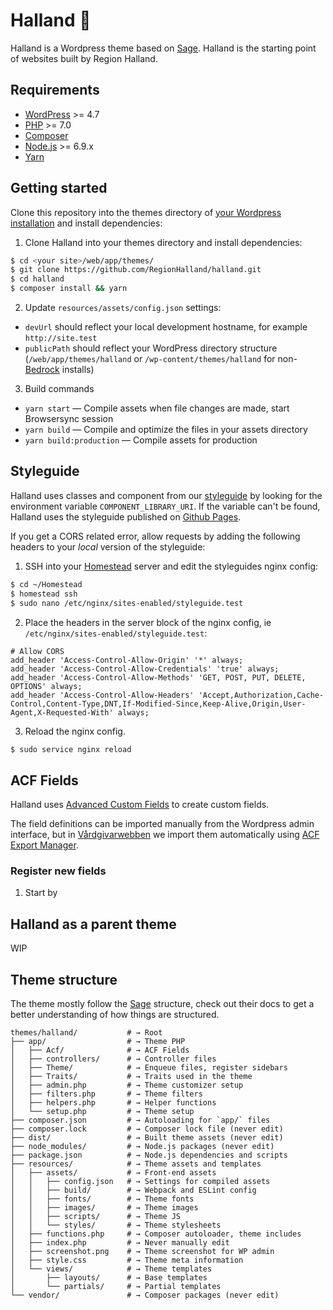 # Halland 🍲

Halland is a Wordpress theme based on [Sage](https://github.com/roots/sage). Halland is the starting point of websites built by Region Halland.

## Requirements

* [WordPress](https://wordpress.org/) >= 4.7
* [PHP](http://php.net/manual/en/install.php) >= 7.0
* [Composer](https://getcomposer.org/download/)
* [Node.js](http://nodejs.org/) >= 6.9.x
* [Yarn](https://yarnpkg.com/en/docs/install)

## Getting started

Clone this repository into the themes directory of [your Wordpress installation](https://github.com/RegionHalland/wordpress-boilerplate) and install dependencies:

1. Clone Halland into your themes directory and install dependencies:

```sh
$ cd <your site>/web/app/themes/
$ git clone https://github.com/RegionHalland/halland.git
$ cd halland
$ composer install && yarn
```

2. Update `resources/assets/config.json` settings:

- `devUrl` should reflect your local development hostname, for example `http://site.test`
- `publicPath` should reflect your WordPress directory structure (`/web/app/themes/halland` or `/wp-content/themes/halland` for non-[Bedrock](https://roots.io/bedrock/) installs)

3. Build commands

* `yarn start` — Compile assets when file changes are made, start Browsersync session
* `yarn build` — Compile and optimize the files in your assets directory
* `yarn build:production` — Compile assets for production

## Styleguide

Halland uses classes and component from our [styleguide](https://github.com/regionhalland/styleguide) by looking for the environment variable `COMPONENT_LIBRARY_URI`. If the variable can't be found, Halland uses the styleguide published on [Github Pages](https://regionhalland.github.io/styleguide).

If you get a CORS related error, allow requests by adding the following headers to your *local* version of the styleguide: 

1. SSH into your [Homestead](https://laravel.com/docs/5.6/homestead) server and edit the styleguides nginx config:

```sh
$ cd ~/Homestead
$ homestead ssh
$ sudo nano /etc/nginx/sites-enabled/styleguide.test
```

2. Place the headers in the server block of the nginx config, ie `/etc/nginx/sites-enabled/styleguide.test`:

```nginx
# Allow CORS
add_header 'Access-Control-Allow-Origin' '*' always;
add_header 'Access-Control-Allow-Credentials' 'true' always;
add_header 'Access-Control-Allow-Methods' 'GET, POST, PUT, DELETE, OPTIONS' always;
add_header 'Access-Control-Allow-Headers' 'Accept,Authorization,Cache-Control,Content-Type,DNT,If-Modified-Since,Keep-Alive,Origin,User-Agent,X-Requested-With' always;
```

3. Reload the nginx config.
```sh
$ sudo service nginx reload
```

## ACF Fields

Halland uses [Advanced Custom Fields](https://www.advancedcustomfields.com/) to create custom fields.

The field definitions can be imported manually from the Wordpress admin interface, but in [Vårdgivarwebben](https://github.com/regionhalland/vardgivare.regionhalland.se) we import them automatically using [ACF Export Manager](https://github.com/helsingborg-stad/acf-export-manager/).

### Register new fields

1. Start by 



## Halland as a parent theme

WIP

## Theme structure

The theme mostly follow the [Sage](https://roots.io/sage/docs/theme-installation/) structure, check out their docs to get a better understanding of how things are structured.

```shell
themes/halland/           # → Root
├── app/                  # → Theme PHP
│   ├── Acf/              # → ACF Fields
│   ├── controllers/      # → Controller files
│   ├── Theme/            # → Enqueue files, register sidebars
│   ├── Traits/           # → Traits used in the theme
│   ├── admin.php         # → Theme customizer setup
│   ├── filters.php       # → Theme filters
│   ├── helpers.php       # → Helper functions
│   └── setup.php         # → Theme setup
├── composer.json         # → Autoloading for `app/` files
├── composer.lock         # → Composer lock file (never edit)
├── dist/                 # → Built theme assets (never edit)
├── node_modules/         # → Node.js packages (never edit)
├── package.json          # → Node.js dependencies and scripts
├── resources/            # → Theme assets and templates
│   ├── assets/           # → Front-end assets
│   │   ├── config.json   # → Settings for compiled assets
│   │   ├── build/        # → Webpack and ESLint config
│   │   ├── fonts/        # → Theme fonts
│   │   ├── images/       # → Theme images
│   │   ├── scripts/      # → Theme JS
│   │   └── styles/       # → Theme stylesheets
│   ├── functions.php     # → Composer autoloader, theme includes
│   ├── index.php         # → Never manually edit
│   ├── screenshot.png    # → Theme screenshot for WP admin
│   ├── style.css         # → Theme meta information
│   └── views/            # → Theme templates
│       ├── layouts/      # → Base templates
│       └── partials/     # → Partial templates
└── vendor/               # → Composer packages (never edit)
```
